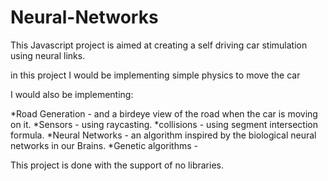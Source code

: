 # Neural-Networks

This Javascript project is aimed at creating a self driving car stimulation using neural links.

in this project I would be implementing simple physics to move the car

I would also be implementing:

*Road Generation - and a birdeye view of the road when the car is moving on it.
*Sensors - using raycasting.
*collisions - using segment intersection formula.
*Neural Networks - an algorithm inspired by the biological neural networks in our Brains.
*Genetic algorithms - 

This project is done with the support of no libraries.
